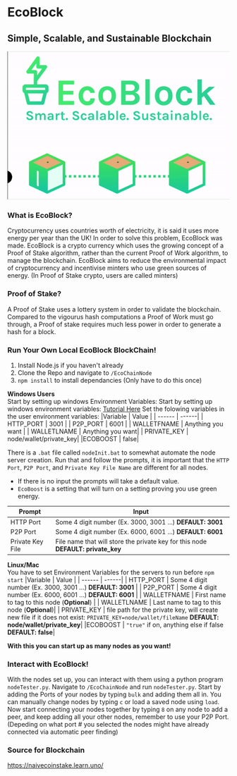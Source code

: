 # EcoBlock
## **Simple, Scalable, and Sustainable Blockchain**

![](Assets/ecoblock.gif)
### **What is EcoBlock?**
Cryptocurrency uses countries worth of electricity, it is said it uses more energy per year than the UK! In order to solve this problem, EcoBlock was made. EcoBlock is a crypto currency which uses the growing concept of a Proof of Stake algorithm, rather than the current Proof of Work algorithm, to manage the blockchain. EcoBlock aims to reduce the environmental impact of cryptocurrency and incentivise minters who use green sources of energy. (In Proof of Stake crypto, users are called minters) 
### **Proof of Stake?**
A Proof of Stake uses a lottery system in order to validate the blockchain. Compared to the vigourus hash computations a Proof of Work must go through, a Proof of stake requires much less power in order to generate a hash for a block. 

### **Run Your Own Local EcoBlock BlockChain!**
1. Install Node.js if you haven't already
2. Clone the Repo and navigate to `/EcoChainNode`
3. `npm install` to install dependancies (Only have to do this once)

**Windows Users** \
Start by setting up windows Environment Variables: Start by setting up windows environment variables: [Tutorial Here](https://superuser.com/questions/949560/how-do-i-set-system-environment-variables-in-windows-10)
Set the folowing variables in the user environment variables:
|Variable | Value |
| ------ | ------| 
| HTTP_PORT |  3001 |
| P2P_PORT | 6001 |
| WALLETFNAME | Anything you want |
| WALLETLNAME | Anything you want|
| PRIVATE_KEY | node/wallet/private_key|
|ECOBOOST | false|

There is a `.bat` file called `nodeInit.bat` to somewhat automate the node server creation. Run that and follow the prompts, it is important that the `HTTP Port`, `P2P Port`, and `Private Key File Name` are different for all nodes. 
- If there is no input the prompts will take a default value. 
- `EcoBoost` is a setting that will turn on a setting proving you use green energy.
  
| Prompt           | Input                                                                           |
|------------------|---------------------------------------------------------------------------------|
| HTTP Port        | Some 4 digit number (Ex. 3000, 3001 ...) **DEFAULT: 3001**                      |
| P2P Port         | Some 4 digit number (Ex. 6000, 6001 ...) **DEFAULT: 6001**                      |
| Private Key File | File name that will store the private key for this node **DEFAULT: private_key**|

**Linux/Mac** \
You have to set Environment Variables for the servers to run before `npm start`
|Variable | Value |
| ------ | ------| 
| HTTP_PORT | Some 4 digit number (Ex. 3000, 3001 ...) **DEFAULT: 3001** |
| P2P_PORT | Some 4 digit number (Ex. 6000, 6001 ...) **DEFAULT: 6001** |
| WALLETFNAME | First name to tag to this node (**Optional**) |
| WALLETLNAME | Last name to tag to this node (**Optional**)|
| PRIVATE_KEY | file path for the private key, will create new file if it does not exist: `PRIVATE_KEY=node/wallet/fileName` **DEFAULT: node/wallet/private_key**|
|ECOBOOST | `"true"` if on, anything else if false **DEFAULT: false**|

**With this you can start up as many nodes as you want!**

### **Interact with EcoBlock!**
With the nodes set up, you can interact with them using a python program `nodeTester.py`. Navigate to `/EcoChainNode` and run `nodeTester.py`. Start by adding the Ports of your nodes by typing `bulk` and adding them all in. You can manually change nodes by typing `c` or load a saved node using `load`. Now start connecting your nodes together by typing `8` on any node to add a peer, and keep adding all your other nodes, remember to use your P2P Port. (Depeding on what port # you selected the nodes might have already connected via automatic peer finding)

### Source for Blockchain
https://naivecoinstake.learn.uno/

